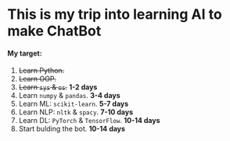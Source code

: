 # This is my trip into learning AI to make ChatBot

#### My target:
1. ~~Learn Python.~~
2. ~~Learn OOP.~~
3. ~~Learn `sys` & `os`.~~ **1-2 days**
4. Learn `numpy` & `pandas`. **3-4 days**
5. Learn ML: `scikit-learn`. **5-7 days**
6. Learn NLP: `nltk` & `spacy`. **7-10 days**
7. Learn DL: `PyTorch` & `TensorFlow`. **10-14 days**
8. Start bulding the bot. **10-14 days**



